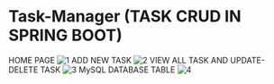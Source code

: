 # Task-Manager (TASK CRUD IN SPRING BOOT)
HOME PAGE
![1](https://user-images.githubusercontent.com/62534255/102972418-07adcc80-4521-11eb-9a3e-f45ba0985e74.JPG)
ADD NEW TASK
![2](https://user-images.githubusercontent.com/62534255/102972593-4f345880-4521-11eb-8660-8f944695534b.JPG)
VIEW ALL TASK AND UPDATE-DELETE TASK 
![3](https://user-images.githubusercontent.com/62534255/102972659-6a06cd00-4521-11eb-8e09-5557e08b2fc9.JPG)
MySQL DATABASE TABLE
![4](https://user-images.githubusercontent.com/62534255/102972718-8276e780-4521-11eb-87c3-db12eb465687.JPG)
